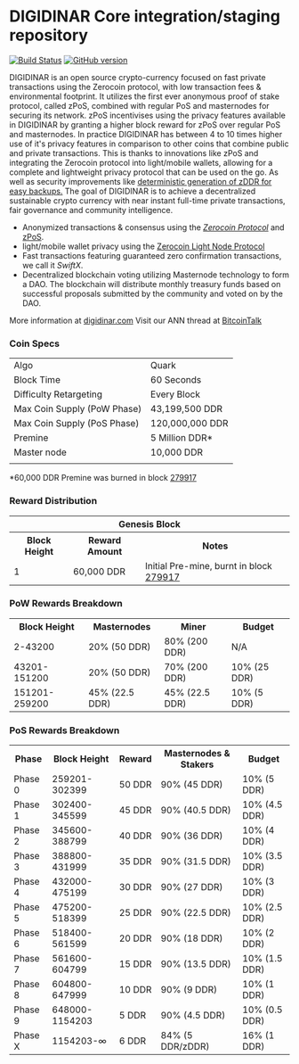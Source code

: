 DIGIDINAR Core integration/staging repository
=====================================

[![Build Status](https://travis-ci.org/DIGIDINAR-Project/DIGIDINAR.svg?branch=master)](https://travis-ci.org/DIGIDINAR-Project/DIGIDINAR) [![GitHub version](https://badge.fury.io/gh/DIGIDINAR-Project%2FDIGIDINAR.svg)](https://badge.fury.io/gh/DIGIDINAR-Project%2FDIGIDINAR)

DIGIDINAR is an open source crypto-currency focused on fast private transactions using the Zerocoin protocol, with low transaction fees & environmental footprint.  It utilizes the first ever anonymous proof of stake protocol, called zPoS, combined with regular PoS and masternodes for securing its network. zPoS incentivises using the privacy features available in DIGIDINAR by granting a higher block reward for zPoS over regular PoS and masternodes. In practice DIGIDINAR has between 4 to 10 times higher use of it's privacy features in comparison to other coins that combine public and private transactions. This is thanks to innovations like zPoS and integrating the Zerocoin protocol into light/mobile wallets, allowing for a complete and lightweight privacy protocol that can be used on the go. As well as security improvements like [deterministic generation of zDDR for easy backups.](https://www.reddit.com/r/digidinar/comments/8gbjf7/how_to_use_deterministic_zerocoin_generation/)
The goal of DIGIDINAR is to achieve a decentralized sustainable crypto currency with near instant full-time private transactions, fair governance and community intelligence.
- Anonymized transactions & consensus using the [_Zerocoin Protocol_](http://www.digidinar.org/zddr) and [zPoS](https://digidinar.org/zpos/).
- light/mobile wallet privacy using the [Zerocoin Light Node Protocol](https://digidinar.org/wp-content/uploads/2018/11/Zerocoin_Light_Node_Protocol.pdf)
- Fast transactions featuring guaranteed zero confirmation transactions, we call it _SwiftX_.
- Decentralized blockchain voting utilizing Masternode technology to form a DAO. The blockchain will distribute monthly treasury funds based on successful proposals submitted by the community and voted on by the DAO.

More information at [digidinar.com](http://www.digidinar.com) Visit our ANN thread at [BitcoinTalk](http://www.bitcointalk.org/index.php?topic=1262920)

### Coin Specs
<table>
<tr><td>Algo</td><td>Quark</td></tr>
<tr><td>Block Time</td><td>60 Seconds</td></tr>
<tr><td>Difficulty Retargeting</td><td>Every Block</td></tr>
<tr><td>Max Coin Supply (PoW Phase)</td><td>43,199,500 DDR</td></tr>
<tr><td>Max Coin Supply (PoS Phase)</td><td>120,000,000 DDR</td></tr>
<tr><td>Premine</td><td>5 Million DDR*</td></tr>
<tr><td>Master node</td><td>10,000 DDR<tr><td>
</table>

*60,000 DDR Premine was burned in block [279917](http://www.presstab.pw/phpexplorer/DIGIDINAR/block.php?blockhash=206d9cfe859798a0b0898ab00d7300be94de0f5469bb446cecb41c3e173a57e0)

### Reward Distribution

<table>
<th colspan=4>Genesis Block</th>
<tr><th>Block Height</th><th>Reward Amount</th><th>Notes</th></tr>
<tr><td>1</td><td>60,000 DDR</td><td>Initial Pre-mine, burnt in block <a href="http://www.presstab.pw/phpexplorer/DIGIDINAR/block.php?blockhash=206d9cfe859798a0b0898ab00d7300be94de0f5469bb446cecb41c3e173a57e0">279917</a></td></tr>
</table>

### PoW Rewards Breakdown

<table>
<th>Block Height</th><th>Masternodes</th><th>Miner</th><th>Budget</th>
<tr><td>2-43200</td><td>20% (50 DDR)</td><td>80% (200 DDR)</td><td>N/A</td></tr>
<tr><td>43201-151200</td><td>20% (50 DDR)</td><td>70% (200 DDR)</td><td>10% (25 DDR)</td></tr>
<tr><td>151201-259200</td><td>45% (22.5 DDR)</td><td>45% (22.5 DDR)</td><td>10% (5 DDR)</td></tr>
</table>

### PoS Rewards Breakdown

<table>
<th>Phase</th><th>Block Height</th><th>Reward</th><th>Masternodes & Stakers</th><th>Budget</th>
<tr><td>Phase 0</td><td>259201-302399</td><td>50 DDR</td><td>90% (45 DDR)</td><td>10% (5 DDR)</td></tr>
<tr><td>Phase 1</td><td>302400-345599</td><td>45 DDR</td><td>90% (40.5 DDR)</td><td>10% (4.5 DDR)</td></tr>
<tr><td>Phase 2</td><td>345600-388799</td><td>40 DDR</td><td>90% (36 DDR)</td><td>10% (4 DDR)</td></tr>
<tr><td>Phase 3</td><td>388800-431999</td><td>35 DDR</td><td>90% (31.5 DDR)</td><td>10% (3.5 DDR)</td></tr>
<tr><td>Phase 4</td><td>432000-475199</td><td>30 DDR</td><td>90% (27 DDR)</td><td>10% (3 DDR)</td></tr>
<tr><td>Phase 5</td><td>475200-518399</td><td>25 DDR</td><td>90% (22.5 DDR)</td><td>10% (2.5 DDR)</td></tr>
<tr><td>Phase 6</td><td>518400-561599</td><td>20 DDR</td><td>90% (18 DDR)</td><td>10% (2 DDR)</td></tr>
<tr><td>Phase 7</td><td>561600-604799</td><td>15 DDR</td><td>90% (13.5 DDR)</td><td>10% (1.5 DDR)</td></tr>
<tr><td>Phase 8</td><td>604800-647999</td><td>10 DDR</td><td>90% (9 DDR)</td><td>10% (1 DDR)</td></tr>
<tr><td>Phase 9</td><td>648000-1154203</td><td>5 DDR</td><td>90% (4.5 DDR)</td><td>10% (0.5 DDR)</td></tr>
<tr><td>Phase X</td><td>1154203-∞</td><td>6 DDR</td><td>84% (5 DDR/zDDR)</td><td>16% (1 DDR)</td></tr>
</table>
